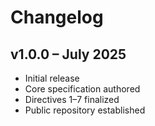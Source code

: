 # Changelog

## v1.0.0 – July 2025
- Initial release
- Core specification authored
- Directives 1–7 finalized
- Public repository established

